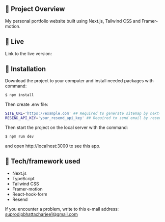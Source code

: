 ## 🎉 Project Overview
My personal portfolio website built using Next.js, Tailwind CSS and Framer-motion.

## 📍 Live 

Link to the live version: [    ](  )

## 💾 Installation 
Download the project to your computer and install needed packages with command:

```bash
$ npm install
```
Then create .env file:
```bash
SITE_URL='https://example.com' ## Required to generate sitemap by next-sitemap 
RESEND_API_KEY='your_resend_api_key' ## Required to send email by resend
```

Then start the project on the local server with the command:

```bash
$ npm run dev
```

and open http://localhost:3000 to see this app.

## 🔧 Tech/framework used 
- Next.js
- TypeScript
- Tailwind CSS
- Framer-motion
- React-hook-form
- Resend

If you encounter a problem, write to this e-mail address: [suprodipbhattacharjee1@gmail.com](mailto:suprodipbhattacharjee1@gmail.com)
